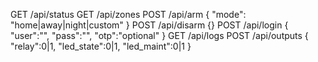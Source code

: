 GET  /api/status
GET  /api/zones
POST /api/arm   { "mode": "home|away|night|custom" }
POST /api/disarm {}
POST /api/login { "user":"", "pass":"", "otp":"optional" }
GET  /api/logs
POST /api/outputs { "relay":0|1, "led_state":0|1, "led_maint":0|1 }
